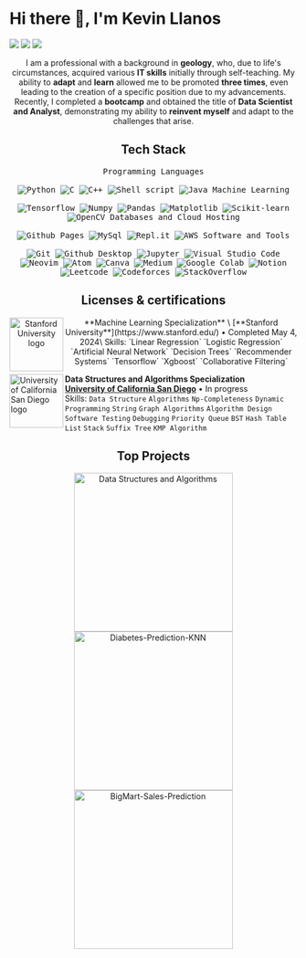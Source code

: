 <h1 align="left">
  Hi there 👋, I'm Kevin Llanos
</h1>

<!-- Header Links -->
<p align="left">
  <a href=""><img src="https://img.shields.io/badge/-Portfolio-red?style=flat&logo=appveyor&logoColor=white"></a>
  <a href="https://github.com/LLAES07"><img src="https://img.shields.io/badge/-Github-000?style=flat&logo=Github&logoColor=white"></a>
  <a href="www.linkedin.com/in/kevin-llanos-espinoza-040a73319"><img src="https://img.shields.io/badge/-LinkedIn-blue?style=flat&logo=Linkedin&logoColor=white"></a>
</p>

<!-- Short Bio -->
<p align="center">I am a professional with a background in <b>geology</b>, who, due to life's circumstances, acquired various <b>IT skills</b> initially through self-teaching. My ability to <b>adapt</b> and <b>learn</b> allowed me to be promoted <b>three times</b>, even leading to the creation of a specific position due to my advancements. Recently, I completed a <b>bootcamp</b> and obtained the title of <b>Data Scientist and Analyst</b>, demonstrating my ability to <b>reinvent myself</b> and adapt to the challenges that arise.</p>


<!-- Tech Stack -->
<h2 align="center">Tech Stack</h2>
<div align="center">
  <kbd>
    <kbd>Programming Languages</kbd>
    <br><br>
    <img alt="Python" src="https://img.shields.io/badge/Python-05122A?style=flat&logo=python">
    <img alt="C" src="https://img.shields.io/badge/C-05122A?logo=c&style=flat">
    <img alt="C++" src="https://img.shields.io/badge/C%2B%2B-05122A?logo=cplusplus&style=flat">
    <img src="https://img.shields.io/badge/Shell%20Script-05122A?style=flat&logo=gnu-bash&logoColor=white" alt="Shell script">
    <img alt="Java" src="https://img.shields.io/badge/Java-05122A?logo=openjdk&style=flat">
  </kbd>
  <kbd>
    <kbd>Machine Learning</kbd>
    <br><br>
    <img alt="Tensorflow" src="https://img.shields.io/badge/Tensorflow-05122A?style=flat&logo=tensorflow">
    <img alt="Numpy" src="https://img.shields.io/badge/Numpy-05122A?style=flat&logo=numpy">
    <img alt="Pandas" src="https://img.shields.io/badge/Pandas-05122A?style=flat&logo=Pandas">
    <img alt="Matplotlib" src="https://img.shields.io/badge/Matplotlib-05122A?style=flat">
    <img alt="Scikit-learn" src="https://img.shields.io/badge/Scikit--learn-05122A?style=flat&logo=Scikit-learn">
    <img alt="OpenCV" src="https://img.shields.io/badge/OpenCV-05122A?style=flat&logo=OpenCV">
  </kbd>
  <kbd>
    <kbd>Databases and Cloud Hosting</kbd>
    <br><br>
    <img alt="Github Pages" src="https://img.shields.io/badge/Github%20Pages-05122A?style=flat&logo=Github">
    <img alt="MySql" src="https://img.shields.io/badge/MySql-05122A?style=flat&logo=MySql">
    <img alt="Repl.it" src="https://img.shields.io/badge/Repl.it-05122A.svg?style=flat&logo=Replit">
    <img src="https://img.shields.io/badge/AWS%20Amplify-05122A?style=flat&logo=amazon-aws&logoColor=white" alt="AWS">
  </kbd>
  <kbd>
    <kbd>Software and Tools</kbd>
    <br><br>
    <img alt="Git" src="https://img.shields.io/badge/Git-05122A?style=flat&logo=Git">
    <img alt="Github Desktop" src="https://img.shields.io/badge/Github%20Desktop-05122A?style=flat&logo=Github">
    <img alt="Jupyter" src="https://img.shields.io/badge/Jupyter-05122A?style=flat&logo=Jupyter">
    <img alt="Visual Studio Code" src="https://img.shields.io/badge/Visual%20Studio%20Code-05122A?style=flat&logo=Visual%20Studio%20Code">
    <img alt="Neovim" src="https://img.shields.io/badge/Neovim-05122A?style=flat&logo=Neovim">
    <img alt="Atom" src="https://img.shields.io/badge/Atom-05122A?style=flat">
    <img alt="Canva" src="https://img.shields.io/badge/Canva-05122A?style=flat&logo=Canva">
    <img alt="Medium" src="https://img.shields.io/badge/Medium-05122A?style=flat&logo=Medium">
    <img alt="Google Colab" src="https://img.shields.io/badge/Google%20Colab-05122A?style=flat&logo=Google%20Colab">
    <img alt="Notion" src="https://img.shields.io/badge/Notion-05122A?style=flat&logo=Notion">
    <img alt="Leetcode" src="https://img.shields.io/badge/Leetcode-05122A?style=flat&logo=Leetcode">
    <img alt="Codeforces" src="https://img.shields.io/badge/Codeforces-05122A?style=flat&logo=codeforces">
    <img alt="StackOverflow" src="https://img.shields.io/badge/StackOverflow-05122A?style=flat&logo=StackOverflow">
  </kbd>
</div>

<!-- Licenses & certifications -->
<h2 align="center">Licenses & certifications</h2>
<p align="center">
  <a href="https://www.stanford.edu/"><img align="left" height="94px" width="94px" alt="Stanford University logo" src="https://media.licdn.com/dms/image/C560BAQHr9suxyJBXMw/company-logo_200_200/0/1635534378870/stanford_university_logo?e=1723680000&v=beta&t=LPfySBrOZL3Abme80Rn3zZ_amSM3HFU8l65TpWwBmjk"></a>
  **Machine Learning Specialization** \
  [**Stanford University**](https://www.stanford.edu/) • Completed May 4, 2024\
  Skills: `Linear Regression` `Logistic Regression` `Artificial Neural Network` `Decision Trees`
  `Recommender Systems` `Tensorflow` `Xgboost` `Collaborative Filtering`

  <a href="https://ucsd.edu/"><img align="left" height="94px" width="94px" alt="University of California San Diego logo" src="https://media.licdn.com/dms/image/C560BAQHQYa-3EY_aaQ/company-logo_200_200/0/1630633790917/university_of_california_at_san_diego_logo?e=1723680000&v=beta&t=X_5Qx4h6UBPAShe291vknG4p8tGYC79r2en8cDoLtAQ"></a>
  **Data Structures and Algorithms Specialization** \
  [**University of California San Diego**](https://ucsd.edu/) • In progress \
  Skills: `Data Structure` `Algorithms` `Np-Completeness` `Dynamic Programming` `String` `Graph Algorithms` `Algorithm Design` `Software Testing` `Debugging` `Priority Queue` `BST` `Hash Table` `List` `Stack`
  `Suffix Tree` `KMP Algorithm`
</p>

<!-- Top Projects List -->
<h2 align="center">Top Projects</h2>
<p align="center">
  <a href="https://github.com/amangupta143/Data-Structures-and-Algorithms"><img width="278" src="https://denvercoder1-github-readme-stats.vercel.app/api/pin/?username=amangupta143&repo=Data-Structures-and-Algorithms&theme=dark&bg_color=0D1017&title_color=E8EDF3&hide_border=false&icon_color=E8EDF3&show_icons=false&border_radius=0" alt="Data Structures and Algorithms"></a>
  <a href="https://github.com/amangupta143/Diabetes-Prediction-KNN"><img width="278" src="https://denvercoder1-github-readme-stats.vercel.app/api/pin/?username=amangupta143&repo=Diabetes-Prediction-KNN&theme=dark&bg_color=0D1017&title_color=E8EDF3&hide_border=false&icon_color=E8EDF3&show_icons=false&border_radius=0" alt="Diabetes-Prediction-KNN"></a>
  <a href="https://github.com/amangupta143/BigMart-Sales-Prediction"><img width="278" src="https://denvercoder1-github-readme-stats.vercel.app/api/pin/?username=amangupta143&repo=BigMart-Sales-Prediction&theme=dark&bg_color=0D1017&title_color=E8EDF3&hide_border=false&icon_color=E8EDF3&show_icons=false&border_radius=0" alt="BigMart-Sales-Prediction"></a>
</p>
